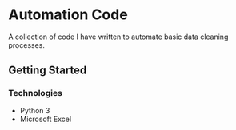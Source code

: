 # Automation Code
A collection of code I have written to automate basic data cleaning processes.

## Getting Started
### Technologies
- Python 3
- Microsoft Excel
